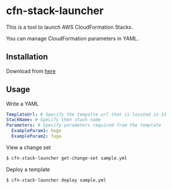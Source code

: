 # cfn-stack-launcher
This is a tool to launch AWS CloudFormation Stacks.

You can manage CloudFormation parameters in YAML.

## Installation

Download from [here](https://github.com/pataiji/cfn-stack-launcher/releases)

## Usage

Write a YAML
```yaml
TemplateUrl: # Specify the tempalte url that is located in S3
StackName: # Specify then stack name
Parameters: # Specify parameters required from the template
  ExampleParam1: hoge
  ExampleParam2: fuga
```

View a change set
```bash
$ cfn-stack-launcher get-change-set sample.yml
```

Deploy a template
```bash
$ cfn-stack-launcher deploy sample.yml
```
